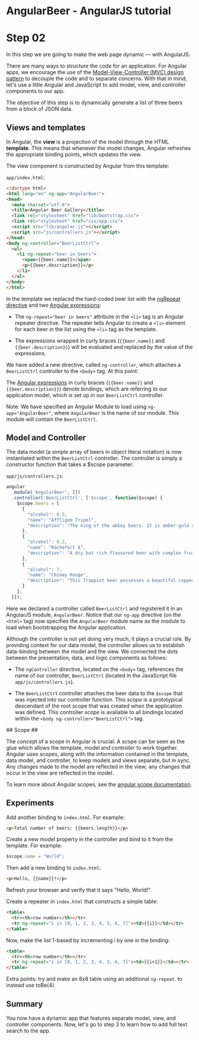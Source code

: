 # AngularBeer - AngularJS tutorial #

# Step 02 #

In this step we are going to make the web page dynamic — with AngularJS.

There are many ways to structure the code for an application. For Angular apps, we encourage the use of the [Model-View-Controller (MVC) design pattern](http://en.wikipedia.org/wiki/Model%E2%80%93View%E2%80%93Controller) to decouple the code and to separate concerns. With that in mind, let's use a little Angular and JavaScript to add model, view, and controller components to our app.

The objective of this step is to dynamically generate a list of three beers from a block of JSON data.

## Views and templates ##

In Angular, the **view** is a projection of the model through the HTML **template**. This means that whenever the model changes, Angular refreshes the appropriate binding points, which updates the view.

The view component is constructed by Angular from this template:

`app/index.html`:

```html
<!doctype html>
<html lang="en" ng-app="AngularBeer">
<head>
  <meta charset="utf-8">
  <title>Angular Beer Gallery</title>
  <link rel="stylesheet" href="lib/bootstrap.css">
  <link rel="stylesheet" href="css/app.css">
  <script src="lib/angular.js"></script>
  <script src="js/controllers.js"></script>
</head>
<body ng-controller="BeerListCtrl">
  <ul>
    <li ng-repeat="beer in beers">
      <span>{{beer.name}}</span>
      <p>{{beer.description}}</p>
    </li>
  </ul>
</body>
</html>
```

In the template we replaced the hard-coded beer list with the [ngRepeat directive](https://docs.angularjs.org/api/ng/directive/ngRepeat) 
and two [Angular expressions](https://docs.angularjs.org/guide/expression):   

* The `ng-repeat="beer in beers"` attribute in the `<li>` tag is an Angular repeater directive. 
  The repeater tells Angular to create a `<li>` element for each beer in the list using the `<li>` tag as the template.

* The expressions wrapped in curly braces (`{{beer.name}}` and `{{beer.description}}`) will be evaluated and replaced by 
  the value of the expressions.

We have added a new directive, called `ng-controller`, which attaches a `BeerListCtrl` controller to the `<body>` tag. At this point:

The [Angular expressions](https://docs.angularjs.org/guide/expression) in curly braces (`{{beer.name}}` and `{{beer.description}}`) denote bindings, which are referring to our application model, which is set up in our `BeerListCtrl` controller.

Note: We have specified an Angular Module to load using `ng-app="AngularBeer"`, where `AngularBeer` is the name of our module. This module will contain the `BeerListCtrl`.   


## Model and Controller #

The data model (a simple array of beers in object literal notation) is now instantiated within the `BeerListCtrl` controller. The controller is simply a constructor function that takes a $scope parameter:

`app/js/controllers.js`:

```javascript
angular
  .module('AngularBeer', [])
  .controller('BeerListCtrl', ['$scope', function($scope) {
    $scope.beers = [
      {
        "alcohol": 8.5,
        "name": "Affligem Tripel",
        "description": "The king of the abbey beers. It is amber-gold and pours with a deep head and original aroma, delivering a complex, full bodied flavour. Pure enjoyment! Secondary fermentation in the bottle."
      },
      {
        "alcohol": 9.2,
        "name": "Rochefort 8",
        "description": "A dry but rich flavoured beer with complex fruity and spicy flavours."
      },
      {
        "alcohol": 7,
        "name": "Chimay Rouge",
        "description": "This Trappist beer possesses a beautiful coppery colour that makes it particularly attractive. Topped with a creamy head, it gives off a slight fruity apricot smell from the fermentation. The aroma felt in the mouth is a balance confirming the fruit nuances revealed to the sense of smell. This traditional Belgian beer is best savoured at cellar temperature "
      }
    ];
  }]);
```

Here we declared a controller called `BeerListCtrl` and registered it in an AngularJS module, `AngularBeer`. Notice that our `ng-app` directive (on the `<html>` tag) now specifies the `AngularBeer` module name as the module to load when bootstrapping the Angular application.

Although the controller is not yet doing very much, it plays a crucial role. By providing context for our data model, the controller allows us to establish data-binding between the model and the view. We connected the dots between the presentation, data, and logic components as follows:

* The `ngController` directive, located on the `<body>` tag, references the name of our controller, `BeerListCtrl` (located in the JavaScript file `app/js/controllers.js`).

* The `BeerListCtrl` controller attaches the beer data to the `$scope` that was injected into our controller function. This *scope* is a prototypical descendant of the root scope that was created when the application was defined. This controller *scope* is available to all bindings located within the `<body ng-controller="BeerListCtrl">` tag.


## Scope ##

The concept of a scope in Angular is crucial. A scope can be seen as the glue which allows the template, model and controller to work together. Angular uses scopes, along with the information contained in the template, data model, and controller, to keep models and views separate, but in sync. Any changes made to the model are reflected in the view; any changes that occur in the view are reflected in the model.

To learn more about Angular scopes, see the [angular scope documentation](https://docs.angularjs.org/api/ng/type/$rootScope.Scope).


## Experiments ##

Add another binding to `index.html`. For example:

```html
<p>Total number of beers: {{beers.length}}</p>
```

Create a new model property in the controller and bind to it from the template. For example:

```javascript
$scope.name = "World";
```

Then add a new binding to `index.html`:

```html
<p>Hello, {{name}}!</p>
```

Refresh your browser and verify that it says "Hello, World!".

Create a repeater in `index.html` that constructs a simple table:

```html
<table>
  <tr><th>row number</th></tr>
  <tr ng-repeat="i in [0, 1, 2, 3, 4, 5, 6, 7]"><td>{{i}}</td></tr>
</table>
```

Now, make the list 1-based by incrementing i by one in the binding:

```html
<table>
  <tr><th>row number</th></tr>
  <tr ng-repeat="i in [0, 1, 2, 3, 4, 5, 6, 7]"><td>{{i+1}}</td></tr>
</table>
```

Extra points: try and make an 8x8 table using an additional `ng-repeat`.
to instead use toBe(4).

## Summary ##

You now have a dynamic app that features separate model, view, and controller components. 
Now, let's go to step 3 to learn how to add full text search to the app.